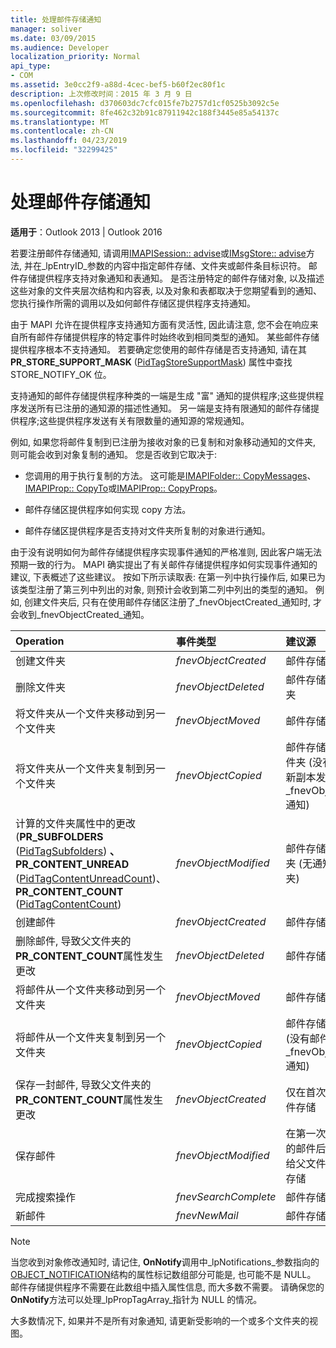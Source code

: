 ```yaml
---
title: 处理邮件存储通知
manager: soliver
ms.date: 03/09/2015
ms.audience: Developer
localization_priority: Normal
api_type:
- COM
ms.assetid: 3e0cc2f9-a88d-4cec-bef5-b60f2ec80f1c
description: 上次修改时间：2015 年 3 月 9 日
ms.openlocfilehash: d370603dc7cfc015fe7b2757d1cf0525b3092c5e
ms.sourcegitcommit: 8fe462c32b91c87911942c188f3445e85a54137c
ms.translationtype: MT
ms.contentlocale: zh-CN
ms.lasthandoff: 04/23/2019
ms.locfileid: "32299425"
---
```

# <a name="handling-message-store-notification"></a>处理邮件存储通知
  
**适用于**：Outlook 2013 | Outlook 2016 
  
若要注册邮件存储通知, 请调用[IMAPISession:: advise](imapisession-advise.md)或[IMsgStore:: advise](imsgstore-advise.md)方法, 并在_lpEntryID_参数的内容中指定邮件存储、文件夹或邮件条目标识符。 邮件存储提供程序支持对象通知和表通知。 是否注册特定的邮件存储对象, 以及描述这些对象的文件夹层次结构和内容表, 以及对象和表都取决于您期望看到的通知、您执行操作所需的调用以及如何邮件存储区提供程序支持通知。 
  
由于 MAPI 允许在提供程序支持通知方面有灵活性, 因此请注意, 您不会在响应来自所有邮件存储提供程序的特定事件时始终收到相同类型的通知。 某些邮件存储提供程序根本不支持通知。 若要确定您使用的邮件存储是否支持通知, 请在其**PR_STORE_SUPPORT_MASK** ([PidTagStoreSupportMask](pidtagstoresupportmask-canonical-property.md)) 属性中查找 STORE_NOTIFY_OK 位。
  
支持通知的邮件存储提供程序种类的一端是生成 "富" 通知的提供程序;这些提供程序发送所有已注册的通知源的描述性通知。 另一端是支持有限通知的邮件存储提供程序;这些提供程序发送有关有限数量的通知源的常规通知。 
  
例如, 如果您将邮件复制到已注册为接收对象的已复制和对象移动通知的文件夹, 则可能会收到对象复制的通知。 您是否收到它取决于:
  
- 您调用的用于执行复制的方法。 这可能是[IMAPIFolder:: CopyMessages](imapifolder-copymessages.md)、 [IMAPIProp:: CopyTo](imapiprop-copyto.md)或[IMAPIProp:: CopyProps](imapiprop-copyprops.md)。
    
- 邮件存储区提供程序如何实现 copy 方法。
    
- 邮件存储区提供程序是否支持对文件夹所复制的对象进行通知。
    
由于没有说明如何为邮件存储提供程序实现事件通知的严格准则, 因此客户端无法预期一致的行为。 MAPI 确实提出了有关邮件存储提供程序如何实现事件通知的建议, 下表概述了这些建议。 按如下所示读取表: 在第一列中执行操作后, 如果已为该类型注册了第三列中列出的对象, 则预计会收到第二列中列出的类型的通知。 例如, 创建文件夹后, 只有在使用邮件存储区注册了_fnevObjectCreated_通知时, 才会收到_fnevObjectCreated_通知。 
  
|**Operation**|**事件类型**|**建议源**|
|:-----|:-----|:-----|
|创建文件夹  <br/> | _fnevObjectCreated_ <br/> |邮件存储  <br/> |
|删除文件夹  <br/> | _fnevObjectDeleted_ <br/> |邮件存储已删除文件夹  <br/> |
|将文件夹从一个文件夹移动到另一个文件夹  <br/> | _fnevObjectMoved_ <br/> |邮件存储移动文件夹  <br/> |
|将文件夹从一个文件夹复制到另一个文件夹  <br/> | _fnevObjectCopied_ <br/> |邮件存储和复制的文件夹 (没有为文件夹的新副本发送的_fnevObjectCreated_通知)  <br/> |
|计算的文件夹属性中的更改 (**PR_SUBFOLDERS** ([PidTagSubfolders](pidtagsubfolders-canonical-property.md)) **、PR_CONTENT_UNREAD** ([PidTagContentUnreadCount](pidtagcontentunreadcount-canonical-property.md))、 **PR_CONTENT_COUNT** ([PidTagContentCount](pidtagcontentcount-canonical-property.md))  <br/> | _fnevObjectModified_ <br/> |邮件存储已更改文件夹 (无通知给父文件夹)  <br/> |
|创建邮件  <br/> | _fnevObjectCreated_ <br/> |邮件存储  <br/> |
|删除邮件, 导致父文件夹的**PR_CONTENT_COUNT**属性发生更改  <br/> | _fnevObjectDeleted_ <br/> |邮件存储已删除邮件  <br/> |
|将邮件从一个文件夹移动到另一个文件夹  <br/> | _fnevObjectMoved_ <br/> |邮件存储移动邮件  <br/> |
|将邮件从一个文件夹复制到另一个文件夹  <br/> | _fnevObjectCopied_ <br/> |邮件存储复制的邮件 (没有邮件的新副本的_fnevObjectCreated_通知)  <br/> |
|保存一封邮件, 导致父文件夹的**PR_CONTENT_COUNT**属性发生更改  <br/> | _fnevObjectCreated_ <br/> |仅在首次保存时的邮件存储  <br/> |
|保存邮件  <br/> | _fnevObjectModified_ <br/> |在第一次保存已更改的邮件后保存 (未通知给父文件夹) 后的邮件存储  <br/> |
|完成搜索操作  <br/> | _fnevSearchComplete_ <br/> |邮件存储搜索文件夹  <br/> |
|新邮件  <br/> | _fnevNewMail_ <br/> |邮件存储  <br/> |
   
> [!NOTE]
> 当您收到对象修改通知时, 请记住, **OnNotify**调用中_lpNotifications_参数指向的[OBJECT_NOTIFICATION](object_notification.md)结构的属性标记数组部分可能是, 也可能不是 NULL。 邮件存储提供程序不需要在此数组中插入属性信息, 而大多数不需要。 请确保您的**OnNotify**方法可以处理_lpPropTagArray_指针为 NULL 的情况。 
  
大多数情况下, 如果并不是所有对象通知, 请更新受影响的一个或多个文件夹的视图。
  

